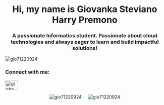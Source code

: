 <h1 align="center">Hi, my name is Giovanka Steviano Harry Premono</h1>
<h3 align="center">A passionate Informatics student. Passionate about cloud technologies and always eager to learn and build impactful solutions!</h3>

<p align="left">
  <img src="https://komarev.com/ghpvc/?username=gio71220924&label=Profile%20views&color=0e75b6&style=flat" alt="gio71220924" />
</p>

<h3 align="left">Connect with me:</h3>
<p align="left">
  <a href="https://www.linkedin.com/in/giohp" target="blank">
    <img align="center" src="https://raw.githubusercontent.com/rahuldkjain/github-profile-readme-generator/master/src/images/icons/Social/linked-in-alt.svg" alt="giohp" height="30" width="40" />
  </a>
</p>

<div style="display: flex; justify-content: center; gap: 20px; flex-wrap: wrap;">
  <div>
    <img src="https://github-readme-stats.vercel.app/api/top-langs/?username=Gio71220924&theme=monokai&show_icons=true&hide_border=true&layout=compact" alt="gio71220924" />
  </div>
  <div>
    <img src="https://github-readme-stats.vercel.app/api?username=Gio71220924&theme=monokai&show_icons=true&hide_border=true&count_private=true" alt="gio71220924" />
  </div>
</div>
